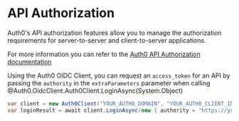 # API Authorization

Auth0's API authorization features allow you to manage the authorization requirements for server-to-server and client-to-server applications.

For more information you can refer to the [Auth0 API Authorization documentation](https://auth0.com/docs/api-auth)

Using the Auth0 OIDC Client, you can request an `access_token` for an API by passing the `authority` in the `extraParameters` parameter when calling @Auth0.OidcClient.Auth0Client.LoginAsync(System.Object)

```csharp
var client = new Auth0Client("YOUR_AUTH0_DOMAIN", "YOUR_AUTH0_CLIENT_ID");
var loginResult = await client.LoginAsync(new { authority = "https://your-api-identifier" });
```